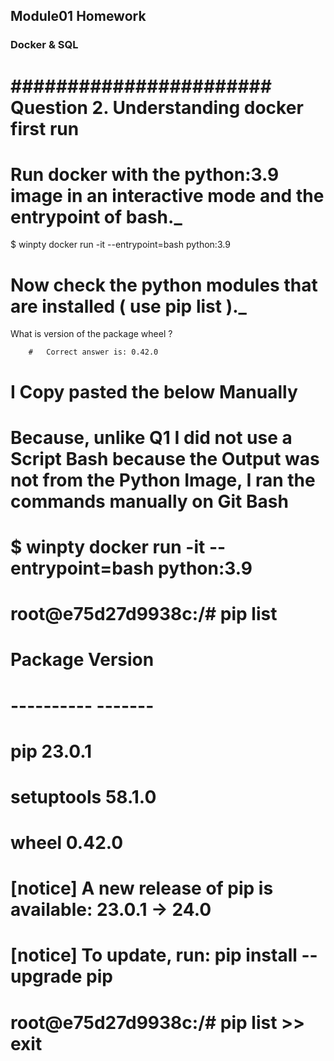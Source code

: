##  Module01 Homework

###  Docker & SQL 


# #######################  Question 2. Understanding docker first run  ####################### 


#   ______Run docker with the python:3.9 image in an interactive mode and the entrypoint of bash._______ 
$ winpty docker run -it --entrypoint=bash python:3.9 




#   ______Now check the python modules that are installed ( use pip list )._______ 
What is version of the package wheel ?
        
        #   Correct answer is: 0.42.0



# I Copy pasted the below Manually 
# Because, unlike Q1 I did not use a Script Bash because the Output was not from the Python Image, I ran the commands manually on Git Bash

#    $ winpty docker run -it --entrypoint=bash python:3.9
#    root@e75d27d9938c:/# pip list
#    Package    Version
#    ---------- -------
#    pip        23.0.1
#    setuptools 58.1.0
#    wheel      0.42.0
#
#    [notice] A new release of pip is available: 23.0.1 -> 24.0
#    [notice] To update, run: pip install --upgrade pip
#    root@e75d27d9938c:/# pip list >> exit

